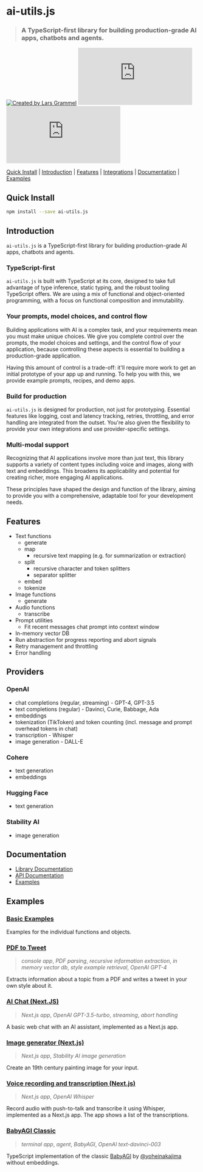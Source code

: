 # ai-utils.js

> ### A TypeScript-first library for building production-grade AI apps, chatbots and agents.

[![Created by Lars Grammel](https://img.shields.io/badge/created%20by-@lgrammel-4BBAAB.svg)](https://twitter.com/lgrammel)
[![NPM Version](https://img.shields.io/npm/v/ai-utils.js?color=33cd56&logo=npm)](https://www.npmjs.com/package/ai-utils.js)
[![MIT License](https://img.shields.io/github/license/lgrammel/ai-utils.js)](https://opensource.org/licenses/MIT)

[Quick Install](#quick-install) | [Introduction](#introduction) | [Features](#features) | [Integrations](#integrations) | [Documentation](#documentation) | [Examples](#examples)

## Quick Install

```bash
npm install --save ai-utils.js
```

## Introduction

`ai-utils.js` is a TypeScript-first library for building production-grade AI apps, chatbots and agents.

### TypeScript-first

`ai-utils.js` is built with TypeScript at its core, designed to take full advantage of type inference, static typing, and the robust tooling TypeScript offers. We are using a mix of functional and object-oriented programming, with a focus on functional composition and immutability.

### Your prompts, model choices, and control flow

Building applications with AI is a complex task, and your requirements mean you must make unique choices. We give you complete control over the prompts, the model choices and settings, and the control flow of your application, because controlling these aspects is essential to building a production-grade application.

Having this amount of control is a trade-off: it'll require more work to get an initial prototype of your app up and running. To help you with this, we provide example prompts, recipes, and demo apps.

### Build for production

`ai-utils.js` is designed for production, not just for prototyping. Essential features like logging, cost and latency tracking, retries, throttling, and error handling are integrated from the outset. You're also given the flexibility to provide your own integrations and use provider-specific settings.

### Multi-modal support

Recognizing that AI applications involve more than just text, this library supports a variety of content types including voice and images, along with text and embeddings. This broadens its applicability and potential for creating richer, more engaging AI applications.

These principles have shaped the design and function of the library, aiming to provide you with a comprehensive, adaptable tool for your development needs.

## Features

- Text functions
  - generate
  - map
    - recursive text mapping (e.g. for summarization or extraction)
  - split
    - recursive character and token splitters
    - separator splitter
  - embed
  - tokenize
- Image functions
  - generate
- Audio functions
  - transcribe
- Prompt utilities
  - Fit recent messages chat prompt into context window
- In-memory vector DB
- Run abstraction for progress reporting and abort signals
- Retry management and throttling
- Error handling

## Providers

### OpenAI

- chat completions (regular, streaming) - GPT-4, GPT-3.5
- text completions (regular) - Davinci, Curie, Babbage, Ada
- embeddings
- tokenization (TikToken) and token counting (incl. message and prompt overhead tokens in chat)
- transcription - Whisper
- image generation - DALL-E

### Cohere

- text generation
- embeddings

### Hugging Face

- text generation

### Stability AI

- image generation

## Documentation

- [Library Documentation](https://ai-utils.dev/docs)
- [API Documentation](https://ai-utils.dev/api/modules)
- [Examples](https://github.com/lgrammel/ai-utils.js/tree/main/examples/basic)

## Examples

### [Basic Examples](https://github.com/lgrammel/ai-utils.js/tree/main/examples/basic)

Examples for the individual functions and objects.

### [PDF to Tweet](https://github.com/lgrammel/ai-utils.js/tree/main/examples/pdf-to-tweet)

> _console app_, _PDF parsing_, _recursive information extraction_, _in memory vector db_, _style example retrieval_, _OpenAI GPT-4_

Extracts information about a topic from a PDF and writes a tweet in your own style about it.

### [AI Chat (Next.JS)](https://github.com/lgrammel/ai-utils.js/tree/main/examples/ai-chat-next-js)

> _Next.js app_, _OpenAI GPT-3.5-turbo_, _streaming_, _abort handling_

A basic web chat with an AI assistant, implemented as a Next.js app.

### [Image generator (Next.js)](https://github.com/lgrammel/ai-utils.js/tree/main/examples/image-generator-next-js)

> _Next.js app_, _Stability AI image generation_

Create an 19th century painting image for your input.

### [Voice recording and transcription (Next.js)](https://github.com/lgrammel/ai-utils.js/tree/main/examples/voice-recording-next-js)

> _Next.js app_, _OpenAI Whisper_

Record audio with push-to-talk and transcribe it using Whisper, implemented as a Next.js app. The app shows a list of the transcriptions.

### [BabyAGI Classic](https://github.com/lgrammel/ai-utils.js/tree/main/examples/baby-agi)

> _terminal app_, _agent_, _BabyAGI_, _OpenAI text-davinci-003_

TypeScript implementation of the classic [BabyAGI](https://github.com/yoheinakajima/babyagi/blob/main/classic/babyagi.py) by [@yoheinakajima](https://twitter.com/yoheinakajima) without embeddings.
